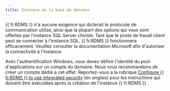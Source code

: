 ```yaml
---
title: Instance de la base de données
---
```

{{ fr.RDMS }} n&apos;a aucune exigence qui dicterait le protocole de communication utilisé, ainsi que la plupart des options qui vous sont offertes par l&apos;instance SQL Server choisie. Tant que le poste de travail client peut se connecter à l&apos;instance SQL, {{ fr.RDMS }} fonctionnera efficacement. Veuillez consulter la documentation Microsoft afin d&apos;autoriser la connectivité à l&apos;instance.  

Avec l&apos;authentification Windows, vous devez définir l&apos;identité du pool d&apos;applications sur un compte du domaine. Nous vous recommandons de créer un compte dédié à cet effet. Reportez-vous a la rubrique [Configure {{ fr.RDMS }} to use integrated security](/kb/devolutions-server/how-to-articles/configure-server-use-integrated-security/) (en anglais) pour les instructions qui doivent être exécutées après la création de l&apos;instance {{ fr.RDMS }} . 


